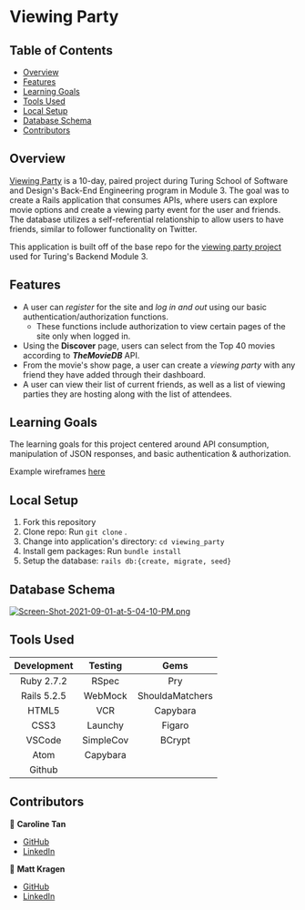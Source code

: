 # Viewing Party


## Table of Contents
- [Overview](#overview)
- [Features](#features)
- [Learning Goals](#learning-goals)
- [Tools Used](#tools-used)
- [Local Setup](#getting-started)
- [Database Schema](#database-schema)
- [Contributors](#contributors)

## Overview
[Viewing Party](https://github.com/InOmn1aParatus/viewing_party) is a 10-day, paired project during Turing School of Software and Design's Back-End Engineering program in Module 3. The goal was to create a Rails application that consumes APIs, where users can explore movie options and create a viewing party event for the user and friends. The database utilizes a self-referential relationship to allow users to have friends, similar to follower functionality on Twitter.

This application is built off of the base repo for the [viewing party project](https://backend.turing.io/module3/projects/viewing_party) used for Turing's Backend Module 3.

## Features
- A user can *register* for the site and *log in and out* using our basic authentication/authorization functions.
  - These functions include authorization to view certain pages of the site only when logged in.
- Using the **Discover** page, users can select from the Top 40 movies according to ***TheMovieDB*** API.
- From the movie's show page, a user can create a *viewing party* with any friend they have added through their dashboard.
- A user can view their list of current friends, as well as a list of viewing parties they are hosting along with the list of attendees.

## Learning Goals
The learning goals for this project centered around API consumption, manipulation of JSON responses, and basic authentication & authorization.

Example wireframes [here](https://backend.turing.io/module3/projects/viewing_party/wireframes)

## Local Setup

1. Fork this repository
2. Clone repo: Run `git clone` <SSH link>.
3. Change into application's directory: `cd viewing_party`
3. Install gem packages: Run `bundle install`
4. Setup the database: `rails db:{create, migrate, seed}`

## Database Schema

[![Screen-Shot-2021-09-01-at-5-04-10-PM.png](https://i.postimg.cc/Df5s6Vn7/Screen-Shot-2021-09-01-at-5-04-10-PM.png)](https://postimg.cc/s1QvfNML)
  
## Tools Used

| Development | Testing       | Gems            |
|   :----:    |    :----:     |    :----:       |
| Ruby 2.7.2  | RSpec         | Pry             |
| Rails 5.2.5 | WebMock       | ShouldaMatchers |
| HTML5       | VCR           | Capybara        |
| CSS3        | Launchy       | Figaro          |
| VSCode      | SimpleCov     | BCrypt          |
| Atom        | Capybara      |                 |
| Github      |               |                 |

## Contributors

👤  **Caroline Tan**
- [GitHub](https://github.com/carolinectan)
- [LinkedIn](https://www.linkedin.com/in/carolinectan/)

👤  **Matt Kragen**
- [GitHub](https://github.com/InOmn1aParatus)
- [LinkedIn](https://www.linkedin.com/in/mattkragen/)
